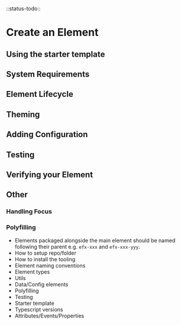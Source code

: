 <!--
title: Create an element
location: ./create
type: page
-->

::status-todo::

# Create an Element

## Using the starter template

## System Requirements

<!-- - LTS version of NodeJS installed\
![Node LTS version](https://img.shields.io/node/v/@refinitiv-ui/create-element?logo=nodejs&style=for-the-badge)
- Recent version of -->

## Element Lifecycle

## Theming

## Adding Configuration

## Testing

## Verifying your Element

## Other

### Handling Focus

### Polyfilling

- Elements packaged alongside the main element should be named following their parent
  e.g. `efx-xxx` and `efx-xxx-yyy`.
- How to setup repo/folder
- How to install the tooling
- Element naming conventions
- Element types
- Utils
- Data/Config elements
- Polyfilling
- Testing
- Starter template
- Typescript versions
- Attributes/Events/Properties
